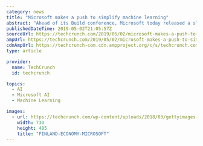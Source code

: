 ```yaml
---
category: news
title: "Microsoft makes a push to simplify machine learning"
abstract: "Ahead of its Build conference, Microsoft today released a slew of new machine learning products and tweaks to some of its existing services. These range from no-code tools to hosted notebooks, with a number of new APIs and other services in-between. The core theme, here, though, is that Microsoft is continuing its strategy of democratizing access to AI. Ahead of the release, I sat down with Microsoft's Eric Boyd, the company's corporate vice..."
publishedDateTime: 2019-05-02T21:05:57Z
sourceUrl: https://techcrunch.com/2019/05/02/microsoft-makes-a-push-to-simplify-machine-learning/
ampUrl: https://techcrunch.com/2019/05/02/microsoft-makes-a-push-to-simplify-machine-learning/amp/
cdnAmpUrl: https://techcrunch-com.cdn.ampproject.org/c/s/techcrunch.com/2019/05/02/microsoft-makes-a-push-to-simplify-machine-learning/amp/
type: article

provider:
  name: TechCrunch
  id: techcrunch

topics:
  - AI
  - Microsoft AI
  - Machine Learning

images:
  - url: https://techcrunch.com/wp-content/uploads/2018/03/gettyimages-534093094.jpeg?w=730&crop=1
    width: 730
    height: 485
    title: "FINLAND-ECONOMY-MICROSOFT"
---
```


